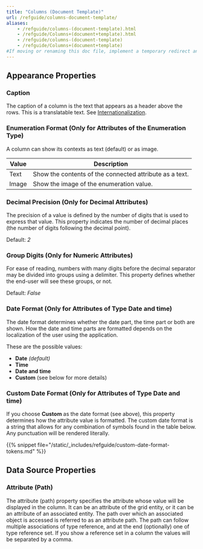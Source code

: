 ```yaml
---
title: "Columns (Document Template)"
url: /refguide/columns-document-template/
aliases:
    - /refguide/columns-(document-template).html
    - /refguide/Columns+(document+template).html
    - /refguide/columns-(document-template)
    - /refguide/Columns+(document+template)
#If moving or renaming this doc file, implement a temporary redirect and let the respective team know they should update the URL in the product. See Mapping to Products for more details.
---
```


## Appearance Properties

### Caption

The caption of a column is the text that appears as a header above the rows. This is a translatable text. See [Internationalization](/refguide/translatable-texts/).

### Enumeration Format (Only for Attributes of the Enumeration Type)

A column can show its contexts as text (default) or as image.

| Value | Description |
| --- | --- |
| Text | Show the contents of the connected attribute as a text. |
| Image | Show the image of the enumeration value. |

### Decimal Precision (Only for Decimal Attributes)

The precision of a value is defined by the number of digits that is used to express that value. This property indicates the number of decimal places (the number of digits following the decimal point).

Default: *2*

### Group Digits (Only for Numeric Attributes)

For ease of reading, numbers with many digits before the decimal separator may be divided into groups using a delimiter. This property defines whether the end-user will see these groups, or not.

Default: *False*

### Date Format (Only for Attributes of Type **Date and time**)

The date format determines whether the date part, the time part or both are shown. How the date and time parts are formatted depends on the localization of the user using the application.

These are the possible values:

* **Date** *(default)*
* **Time**
* **Date and time**
* **Custom** (see below for more details)

### Custom Date Format (Only for Attributes of Type **Date and time**)

If you choose **Custom** as the date format (see above), this property determines how the attribute value is formatted. The custom date format is a string that allows for any combination of symbols found in the table below. Any punctuation will be rendered literally.

{{% snippet file="/static/_includes/refguide/custom-date-format-tokens.md" %}}

## Data Source Properties

### Attribute (Path)

The attribute (path) property specifies the attribute whose value will be displayed in the column. It can be an attribute of the grid entity, or it can be an attribute of an associated entity. The path over which an associated object is accessed is referred to as an attribute path. The path can follow multiple associations of type reference, and at the end (optionally) one of type reference set. If you show a reference set in a column the values will be separated by a comma.
